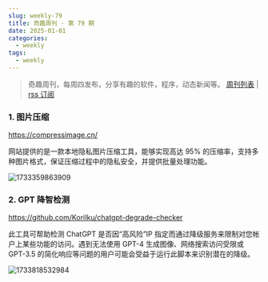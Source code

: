 ```yaml
---
slug: weekly-79
title: 奇趣周刊 - 第 79 期
date: 2025-01-01
categories:
  - weekly
tags:
  - weekly
---
```


> 奇趣周刊，每周四发布，分享有趣的软件，程序，动态新闻等。 [周刊列表](/categories/weekly/) | [rss 订阅](/categories/weekly/index.xml)

### 1. 图片压缩

https://compressimage.cn/

网站提供的是一款本地隐私图片压缩工具，能够实现高达 95% 的压缩率，支持多种图片格式，保证压缩过程中的隐私安全，并提供批量处理功能。

![1733359863909](https://imgurl.zishu.me/2024/11/1733359863909.webp)

### 2. GPT 降智检测

https://github.com/KoriIku/chatgpt-degrade-checker

此工具可帮助检测 ChatGPT 是否因“高风险”IP 指定而通过降级服务来限制对您帐户上某些功能的访问。遇到无法使用 GPT-4 生成图像、网络搜索访问受限或 GPT-3.5 的简化响应等问题的用户可能会受益于运行此脚本来识别潜在的降级。

![1733818532984](https://imgurl.zishu.me/2024/11/1733818532984.webp)
